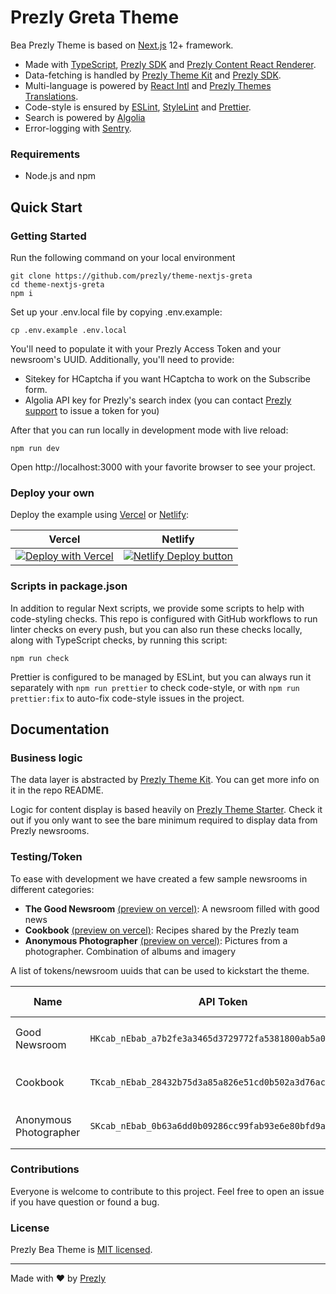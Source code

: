 # Prezly Greta Theme

Bea Prezly Theme is based on [Next.js] 12+ framework.
- Made with [TypeScript], [Prezly SDK] and [Prezly Content React Renderer].
- Data-fetching is handled by [Prezly Theme Kit] and [Prezly SDK].
- Multi-language is powered by [React Intl] and [Prezly Themes Translations].
- Code-style is ensured by [ESLint], [StyleLint] and [Prettier].
- Search is powered by [Algolia]
- Error-logging with [Sentry].

### Requirements

* Node.js and npm

## Quick Start

### Getting Started

Run the following command on your local environment

```Shell
git clone https://github.com/prezly/theme-nextjs-greta
cd theme-nextjs-greta
npm i
```

Set up your .env.local file by copying .env.example:
```Shell
cp .env.example .env.local
```

You'll need to populate it with your Prezly Access Token and your newsroom's UUID.
Additionally, you'll need to provide:
- Sitekey for HCaptcha if you want HCaptcha to work on the Subscribe form.
- Algolia API key for Prezly's search index (you can contact [Prezly support](https://www.prezly.com/talk-to-us) to issue a token for you)

After that you can run locally in development mode with live reload:

```Shell
npm run dev
```

Open http://localhost:3000 with your favorite browser to see your project.

### Deploy your own

Deploy the example using [Vercel](https://vercel.com) or [Netlify](https://www.netlify.com/):

| Vercel  | Netlify |
| ------------- | ------------- |
| [![Deploy with Vercel](https://vercel.com/button)](https://vercel.com/new/git/external?repository-url=https://github.com/prezly/theme-nextjs-greta)  | [![Netlify Deploy button](https://www.netlify.com/img/deploy/button.svg)](https://app.netlify.com/start/deploy?repository=https://github.com/prezly/theme-nextjs-greta)  |

### Scripts in package.json

In addition to regular Next scripts, we provide some scripts to help with code-styling checks.
This repo is configured with GitHub workflows to run linter checks on every push, but you can also run these checks locally, along with TypeScript checks, by running this script:
```Shell
npm run check
```

Prettier is configured to be managed by ESLint, but you can always run it separately with `npm run prettier` to check code-style, or with `npm run prettier:fix` to auto-fix code-style issues in the project.

## Documentation

### Business logic

The data layer is abstracted by [Prezly Theme Kit]. You can get more info on it in the repo README.

Logic for content display is based heavily on [Prezly Theme Starter]. Check it out if you only want to see the bare minimum required to display data from Prezly newsrooms.

### Testing/Token

To ease with development we have created a few sample newsrooms in different categories:

* **The Good Newsroom** [(preview on vercel)](https://theme-nextjs-greta-the-good-newsroom.vercel.app/): A newsroom filled with good news
* **Cookbook** [(preview on vercel)](https://theme-nextjs-greta-cookbook.vercel.app/): Recipes shared by the Prezly team
* **Anonymous Photographer** [(preview on vercel)](https://theme-nextjs-greta-photography.vercel.app/):  Pictures from a photographer. Combination of albums and imagery

A list of tokens/newsroom uuids that can be used to kickstart the theme.

| Name  | API Token  | Newsroom UUID |
|---|---|---|
| Good Newsroom  | `HKcab_nEbab_a7b2fe3a3465d3729772fa5381800ab5a0c30d8d`  | `578e78e9-9a5b-44ad-bda2-5214895ee036` |
| Cookbook  | `TKcab_nEbab_28432b75d3a85a826e51cd0b502a3d76acf98d19`  | `9d90b2c1-aed9-4415-a9fb-82dd3a2a1b52` |
| Anonymous Photographer | `SKcab_nEbab_0b63a6dd0b09286cc99fab93e6e80bfd9aecfbb5`  | `ce8299f6-a293-41df-8ffc-1c064d4401bc` |

### Contributions

Everyone is welcome to contribute to this project. Feel free to open an issue if you have question or found a bug.

### License

Prezly Bea Theme is [MIT licensed](LICENSE).

---

Made with ♥ by [Prezly](https://www.prezly.com/developers)

[Next.js]: https://nextjs.org
[Prezly SDK]: https://github.com/prezly/javascript-sdk
[Prezly Theme Kit]: https://github.com/prezly/theme-kit-nextjs
[Typescript]: https://www.typescriptlang.org
[ESLint]: https://eslint.org
[Algolia]: https://algolia.com
[StyleLint]: https://stylelint.io
[Prettier]: https://prettier.io
[React Intl]: https://www.npmjs.com/package/react-intl
[Algolia Search]: https://www.npmjs.com/package/algoliasearch
[Prezly Content React Renderer]: https://www.npmjs.com/package/@prezly/content-renderer-react-js
[Prezly Themes Translations]: https://github.com/prezly/themes-intl-messages
[Sentry]: https://sentry.io/
[Prezly Theme Starter]: https://github.com/prezly/theme-nextjs-starter
